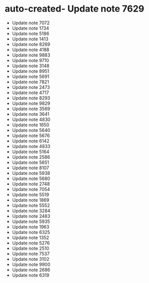 # auto-created- Update note 7629
- Update note 7072
- Update note 1734
- Update note 5186
- Update note 1413
- Update note 8269
- Update note 4188
- Update note 9883
- Update note 9710
- Update note 3148
- Update note 8951
- Update note 5691
- Update note 7821
- Update note 2473
- Update note 4717
- Update note 8293
- Update note 9829
- Update note 3569
- Update note 3641
- Update note 4830
- Update note 1650
- Update note 5640
- Update note 5676
- Update note 6142
- Update note 4833
- Update note 5164
- Update note 2586
- Update note 5651
- Update note 8107
- Update note 5938
- Update note 5680
- Update note 2748
- Update note 7054
- Update note 5519
- Update note 1869
- Update note 5552
- Update note 3284
- Update note 2483
- Update note 5935
- Update note 1963
- Update note 6325
- Update note 1352
- Update note 5276
- Update note 2510
- Update note 7537
- Update note 3102
- Update note 9900
- Update note 2686
- Update note 6319
